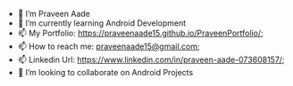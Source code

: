 * 👋 I’m Praveen Aade
* 🌱 I’m currently learning Android Development
* 📫 My Portfolio: https://praveenaade15.github.io/PraveenPortfolio/;
* 📫 How to reach me: praveenaade15@gmail.com;
* 📫 Linkedin Url: https://www.linkedin.com/in/praveen-aade-073608157/;
* 💞️ I’m looking to collaborate on Android Projects

